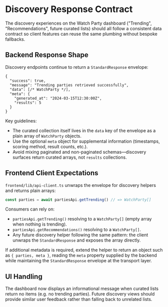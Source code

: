 # Discovery Response Contract

The discovery experiences on the Watch Party dashboard ("Trending", "Recommendations", future curated lists) should all follow a consistent data contract so client features can reuse the same plumbing without bespoke fallbacks.

## Backend Response Shape

Discovery endpoints continue to return a `StandardResponse` envelope:

```jsonc
{
  "success": true,
  "message": "Trending parties retrieved successfully",
  "data": [/* WatchParty */],
  "meta": {
    "generated_at": "2024-03-15T12:30:00Z",
    "results": 5
  }
}
```

Key guidelines:

- The curated collection itself lives in the `data` key of the envelope as a plain array of `WatchParty` objects.
- Use the optional `meta` object for supplemental information (timestamps, scoring method, result counts, etc.).
- Avoid mixing paginated and non-paginated schemas—discovery surfaces return curated arrays, not `results` collections.

## Frontend Client Expectations

`frontend/lib/api-client.ts` unwraps the envelope for discovery helpers and returns plain arrays:

```ts
const parties = await partiesApi.getTrending() // => WatchParty[]
```

Consumers can rely on:

- `partiesApi.getTrending()` resolving to a `WatchParty[]` (empty array when nothing is trending).
- `partiesApi.getRecommendations()` resolving to a `WatchParty[]`.
- Any future discovery helper following the same pattern: the client unwraps the `StandardResponse` and exposes the array directly.

If additional metadata is required, extend the helper to return an object such as `{ parties, meta }`, reading the `meta` property supplied by the backend while maintaining the `StandardResponse` envelope at the transport layer.

## UI Handling

The dashboard now displays an informational message when curated lists return no items (e.g. no trending parties). Future discovery views should provide similar user feedback rather than falling back to unrelated lists.
